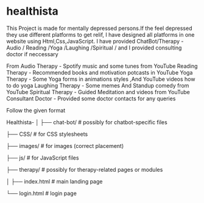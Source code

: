 # healthista

This Project is made for mentally depressed persons.If the feel depressed they use different platforms to get relif,
I have designed all platforms in one website using Html,Css,JavaScript.
I have provided ChatBot/Therapy - Audio / Reading /Yoga /Laughing /Spiritual / and I provided consulting doctor if neccessary

From Audio Therapy     - Spotify music and some tunes from YouTube
     Reading Therapy   - Recommended books and motivation potcasts in YouTube
     Yoga Therapy      - Some Yoga forms in animations styles ,And YouTube videos how to do yoga
     Laughing Therapy  - Some memes And Standup comedy from YouTube
     Spiritual Therapy - Guided Meditation and videos from YouTube
     Consultant Doctor - Provided some doctor contacts for any queries


Follow the given format

Healthista-
│
├── chat-bot/          # possibly for chatbot-specific files

├── CSS/               # for CSS stylesheets

├── images/            # for images (correct placement)

├── js/                # for JavaScript files

├── therapy/           # possibly for therapy-related pages or modules

│
├── index.html         # main landing page

└── login.html         # login page

